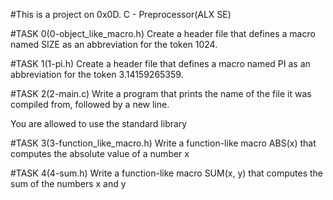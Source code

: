 #This is a project on 0x0D. C - Preprocessor(ALX SE)

#TASK 0(0-object_like_macro.h)
Create a header file that defines a macro 
named SIZE as an abbreviation for the token 1024.

#TASK 1(1-pi.h)
Create a header file that defines a macro named 
PI as an abbreviation for the token 3.14159265359.

#TASK 2(2-main.c)
Write a program that prints the name of the file it was compiled from, followed by a new line.

You are allowed to use the standard library

#TASK 3(3-function_like_macro.h)
Write a function-like macro ABS(x) that computes the absolute value of a number x

#TASK 4(4-sum.h)
Write a function-like macro SUM(x, y) that computes the sum of the numbers x and y
